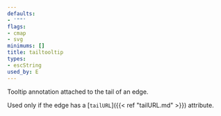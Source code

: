 ```yaml
---
defaults:
- '""'
flags:
- cmap
- svg
minimums: []
title: tailtooltip
types:
- escString
used_by: E
---
```

Tooltip annotation attached to the tail of an edge.

Used only if the edge has a [`tailURL`]({{< ref "tailURL.md" >}}) attribute.

